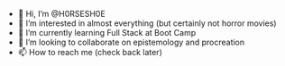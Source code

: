 - 👋 Hi, I’m @H0RSESH0E
- 👀 I’m interested in almost everything (but certainly not horror movies)
- 🌱 I’m currently learning Full Stack at Boot Camp
- 💞️ I’m looking to collaborate on epistemology and procreation
- 📫 How to reach me (check back later)

<!---
H0RSESH0E/H0RSESH0E is a ✨ special ✨ repository because its `README.md` (this file) appears on your GitHub profile.
You can click the Preview link to take a look at your changes.
--->
